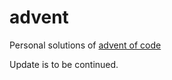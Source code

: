 # advent

Personal solutions of [advent of code](https://adventofcode.com/2021)

Update is to be continued.
